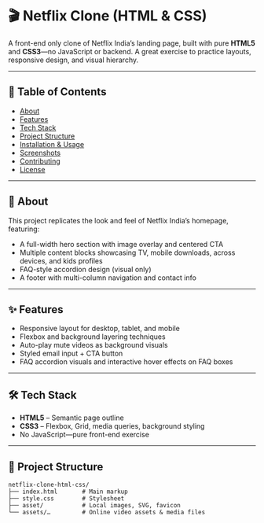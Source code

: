 # 🎬 Netflix Clone (HTML & CSS)

A front-end only clone of Netflix India’s landing page, built with pure **HTML5** and **CSS3**—no JavaScript or backend. A great exercise to practice layouts, responsive design, and visual hierarchy.

---

## 📌 Table of Contents
- [About](#about)  
- [Features](#features)  
- [Tech Stack](#tech-stack)  
- [Project Structure](#project-structure)  
- [Installation & Usage](#installation--usage)  
- [Screenshots](#screenshots)  
- [Contributing](#contributing)  
- [License](#license)  

---

## 📝 About
This project replicates the look and feel of Netflix India’s homepage, featuring:
- A full-width hero section with image overlay and centered CTA  
- Multiple content blocks showcasing TV, mobile downloads, across devices, and kids profiles  
- FAQ-style accordion design (visual only)  
- A footer with multi-column navigation and contact info

---

## ✨ Features
- Responsive layout for desktop, tablet, and mobile  
- Flexbox and background layering techniques  
- Auto-play mute videos as background visuals  
- Styled email input + CTA button  
- FAQ accordion visuals and interactive hover effects on FAQ boxes  

---

## 🛠 Tech Stack
- **HTML5** – Semantic page outline  
- **CSS3** – Flexbox, Grid, media queries, background styling  
- No JavaScript—pure front-end exercise

---

## 📁 Project Structure
```plaintext
netflix-clone-html-css/
├── index.html       # Main markup
├── style.css        # Stylesheet
├── asset/           # Local images, SVG, favicon
└── assets/…         # Online video assets & media files
